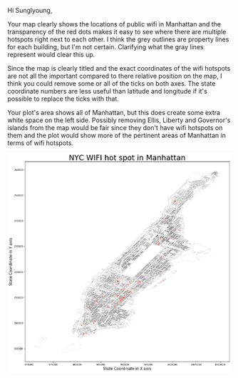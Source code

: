 Hi Sunglyoung,

Your map clearly shows the locations of public wifi in Manhattan and the transparency of the red dots makes it easy to see where there are multiple hotspots right next to each other.  I think the grey outlines are property lines for each building, but I'm not certain.  Clarifying what the gray lines represent would clear this up.

Since the map is clearly titled and the exact coordinates of the wifi hotspots are not all the important compared to there relative position on the map, I think you could remove some or all of the ticks on both axes.  The state coordinate numbers are less useful than latitude and longitude if it's possible to replace the ticks with that.

Your plot's area shows all of Manhattan, but this does create some extra white space on the left side.  Possibly removing Ellis, Liberty and Governor's islands from the map would be fair since they don't have wifi hotspots on them and the plot would show more of the pertinent areas of Manhattan in terms of wifi hotspots. 

![alt text](sunglyoung_plot.png)
